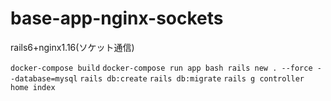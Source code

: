 # base-app-nginx-sockets
rails6+nginx1.16(ソケット通信)

`docker-compose build`
`docker-compose run app bash rails new . --force --database=mysql`
`rails db:create`
`rails db:migrate`
`rails g controller home index`


